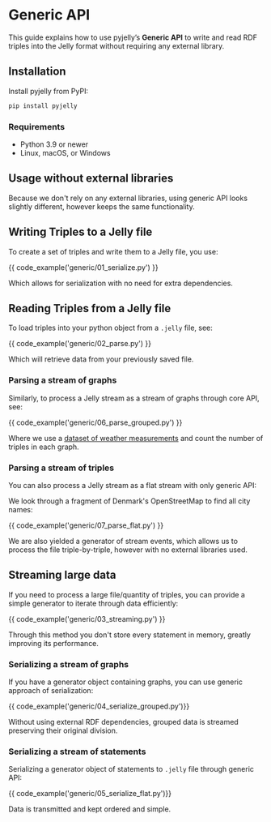 # Generic API
This guide explains how to use pyjelly’s **Generic API** to write and read RDF triples into the Jelly format without requiring any external library.

## Installation

Install pyjelly from PyPI:

```bash
pip install pyjelly
```

### Requirements

- Python 3.9 or newer  
- Linux, macOS, or Windows

## Usage without external libraries
Because we don't rely on any external libraries, using generic API looks slightly different, however keeps the same functionality.

## Writing Triples to a Jelly file

To create a set of triples and write them to a Jelly file, you use:

{{ code_example('generic/01_serialize.py') }}

Which allows for serialization with no need for extra dependencies.

## Reading Triples from a Jelly file

To load triples into your python object from a `.jelly` file, see:

{{ code_example('generic/02_parse.py') }}

Which will retrieve data from your previously saved file.

### Parsing a stream of graphs

Similarly, to process a Jelly stream as a stream of graphs through core API, see:

{{ code_example('generic/06_parse_grouped.py') }}

Where we use a [dataset of weather measurements](https://w3id.org/riverbench/datasets/lod-katrina/dev) and count the number of triples in each graph.

### Parsing a stream of triples

You can also process a Jelly stream as a flat stream with only generic API:

We look through a fragment of Denmark's OpenStreetMap to find all city names:

{{ code_example('generic/07_parse_flat.py') }}

We are also yielded a generator of stream events, which allows us to process the file triple-by-triple, however with no external libraries used.

## Streaming large data

If you need to process a large file/quantity of triples, you can provide a simple generator to iterate through data efficiently:

{{ code_example('generic/03_streaming.py') }}

Through this method you don't store every statement in memory, greatly improving its performance.

### Serializing a stream of graphs

If you have a generator object containing graphs, you can use generic approach of serialization: 

{{ code_example('generic/04_serialize_grouped.py')}}

Without using external RDF dependencies, grouped data is streamed preserving their original division. 

### Serializing a stream of statements

Serializing a generator object of statements to `.jelly` file through generic API:

{{ code_example('generic/05_serialize_flat.py')}}

Data is transmitted and kept ordered and simple. 